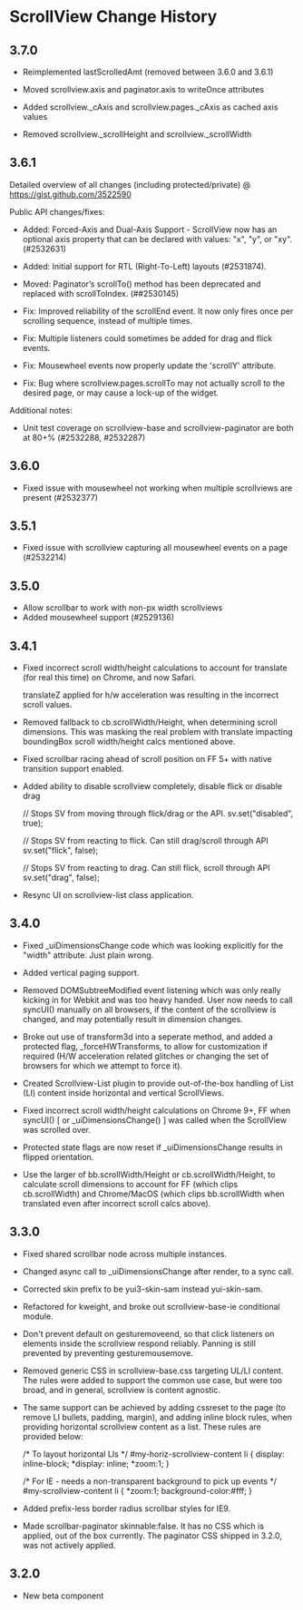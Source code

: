 ScrollView Change History
=========================

3.7.0
-----
  * Reimplemented lastScrolledAmt (removed between 3.6.0 and 3.6.1)

  * Moved scrollview.axis and paginator.axis to writeOnce attributes
  
  * Added scrollview._cAxis and scrollview.pages._cAxis as cached axis values
  
  * Removed scrollview._scrollHeight and scrollview._scrollWidth

3.6.1
-----
Detailed overview of all changes (including protected/private) @ https://gist.github.com/3522590

Public API changes/fixes:

  * Added: Forced-Axis and Dual-Axis Support - ScrollView now has an optional axis property that can be declared with values: "x", "y", or "xy". (#2532631)

  * Added: Initial support for RTL (Right-To-Left) layouts (#2531874).

  * Moved: Paginator’s scrollTo() method has been deprecated and replaced with scrollToIndex. (##2530145)

  * Fix: Improved reliability of the scrollEnd event. It now only fires once per scrolling sequence, instead of multiple times. 

  * Fix: Multiple listeners could sometimes be added for drag and flick events.

  * Fix: Mousewheel events now properly update the 'scrollY' attribute.

  * Fix: Bug where scrollview.pages.scrollTo may not actually scroll to the desired page, or may cause a lock-up of the widget.

Additional notes:

  * Unit test coverage on scrollview-base and scrollview-paginator are both at 80+% (#2532288, #2532287)



3.6.0
-----
  
  * Fixed issue with mousewheel not working when multiple scrollviews are present (#2532377)

3.5.1
-----

  * Fixed issue with scrollview capturing all mousewheel events on a page (#2532214)
  
3.5.0
-----

  * Allow scrollbar to work with non-px width scrollviews
  * Added mousewheel support (#2529136)

3.4.1
-----

  * Fixed incorrect scroll width/height calculations to account for
    translate (for real this time) on Chrome, and now Safari. 

    translateZ applied for h/w acceleration was resulting in the incorrect 
    scroll values.

  * Removed fallback to cb.scrollWidth/Height, when determining scroll dimensions.
    This was masking the real problem with translate impacting boundingBox scroll 
    width/height calcs mentioned above.

  * Fixed scrollbar racing ahead of scroll position on FF 5+ with native transition
    support enabled.

  * Added ability to disable scrollview completely, disable flick or disable drag
   
    // Stops SV from moving through flick/drag or the API.
    sv.set("disabled", true); 

    // Stops SV from reacting to flick. Can still drag/scroll through API
    sv.set("flick", false);
 
    // Stops SV from reacting to drag. Can still flick, scroll through API
    sv.set("drag", false);  

  * Resync UI on scrollview-list class application.

3.4.0
-----

  * Fixed _uiDimensionsChange code which was looking explicitly for 
    the "width" attribute. Just plain wrong.

  * Added vertical paging support.

  * Removed DOMSubtreeModified event listening which was only really kicking
    in for Webkit and was too heavy handed. User now needs to call syncUI() 
    manually on all browsers, if the content of the scrollview is changed, 
    and may potentially result in dimension changes.

  * Broke out use of transform3d into a seperate method, and added a protected
    flag, _forceHWTransforms, to allow for customization if required 
    (H/W acceleration related glitches or changing the set of browsers for 
    which we attempt to force it).

  * Created Scrollview-List plugin to provide out-of-the-box handling of
    List (LI) content inside horizontal and vertical ScrollViews. 

  * Fixed incorrect scroll width/height calculations on Chrome 9+, FF
    when syncUI() [ or _uiDimensionsChange() ] was called when the ScrollView
    was scrolled over.
 
  * Protected state flags are now reset if _uiDimensionsChange results in
    flipped orientation.

  * Use the larger of bb.scrollWidth/Height or cb.scrollWidth/Height, to calculate
    scroll dimensions to account for FF (which clips cb.scrollWidth) and 
    Chrome/MacOS (which clips bb.scrollWidth when translated even after 
    incorrect scroll calcs above).
  
3.3.0
-----

  * Fixed shared scrollbar node across multiple instances.

  * Changed async call to _uiDimensionsChange after render, to a sync call.

  * Corrected skin prefix to be yui3-skin-sam instead yui-skin-sam.

  * Refactored for kweight, and broke out scrollview-base-ie conditional module.

  * Don't prevent default on gesturemoveend, so that click listeners on 
    elements inside the scrollview respond reliably. Panning is still prevented 
    by preventing gesturemousemove.

  * Removed generic CSS in scrollview-base.css targeting UL/LI content. The 
    rules were added to support the common use case, but were too broad, and in 
    general, scrollview is content agnostic.

  * The same support can be achieved by adding cssreset to the page (to remove
    LI bullets, padding, margin), and adding inline block rules, when providing
    horizontal scrollview content as a list. These rules are provided below:

    /* To layout horizontal LIs */
    #my-horiz-scrollview-content li {
      display: inline-block;
       *display: inline;
       *zoom:1;
    }

    /* For IE - needs a non-transparent background to pick up events */
    #my-scrollview-content li {
      *zoom:1;
      background-color:#fff;
    }

  * Added prefix-less border radius scrollbar styles for IE9.

  * Made scrollbar-paginator skinnable:false. It has no CSS which is applied,
    out of the box currently. The paginator CSS shipped in 3.2.0, was not actively
    applied.

3.2.0
-----

  * New beta component

